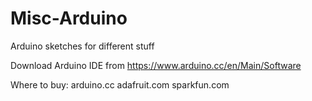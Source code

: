 # Misc-Arduino
Arduino sketches for different stuff

Download Arduino IDE from https://www.arduino.cc/en/Main/Software

Where to buy:
arduino.cc
adafruit.com
sparkfun.com
